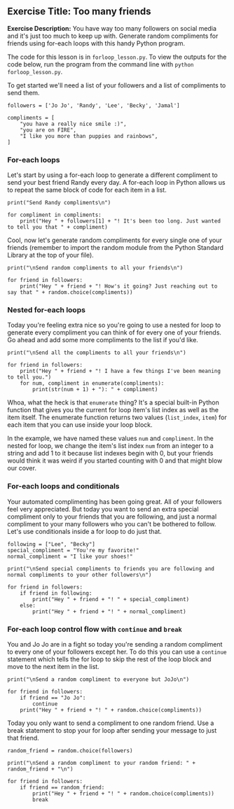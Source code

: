 ## **Exercise Title:** Too many friends

**Exercise Description:** You have way too many followers on social media and it's just too much to keep up with.
Generate random compliments for friends using for-each loops with this handy Python program.

The code for this lesson is in `forloop_lesson.py`. To view the outputs for the code below, run the program from the 
command line with `python forloop_lesson.py`.

To get started we'll need a list of your followers and a list of compliments to send them.

```
followers = ['Jo Jo', 'Randy', 'Lee', 'Becky', 'Jamal']

compliments = [
    "you have a really nice smile :)",
    "you are on FIRE",
    "I like you more than puppies and rainbows",
]
```

### For-each loops

Let's start by using a for-each loop to generate a different compliment to send your best friend Randy every day. A 
for-each loop in Python allows us to repeat the same block of code for each item in a list.

```
print("Send Randy compliments\n")

for compliment in compliments:
    print("Hey " + followers[1] + "! It's been too long. Just wanted to tell you that " + compliment)
```

Cool, now let's generate random compliments for every single one of your friends (remember to import the random module
from the Python Standard Library at the top of your file).

```
print("\nSend random compliments to all your friends\n")

for friend in followers:
    print("Hey " + friend + "! How's it going? Just reaching out to say that " + random.choice(compliments))
```

### Nested for-each loops

Today you're feeling extra nice so you're going to use a nested for loop to generate every compliment you can think of
for every one of your friends. Go ahead and add some more compliments to the list if you'd like.

```
print("\nSend all the compliments to all your friends\n")

for friend in followers:
    print("Hey " + friend + "! I have a few things I've been meaning to tell you.")
    for num, compliment in enumerate(compliments):
        print(str(num + 1) + "): " + compliment)
```

Whoa, what the heck is that `enumerate` thing? It's a special built-in Python function that gives you the current for 
loop item's list index as well as the item itself. The enumerate function returns two values (`list_index`, `item`) 
for each item that you can use inside your loop block. 

In the example, we have named these values `num` and `compliment`. In the nested for loop, 
we change the item's list index `num` from an integer to a string and add 1 to it because list indexes begin 
with 0, but your friends would think it was weird if you started counting with 0 and that might blow our cover.

### For-each loops and conditionals 

Your automated complimenting has been going great. All of your followers feel very appreciated. But today you want
to send an extra special compliment only to your friends that you are following, and just a normal compliment to your
many followers who you can't be bothered to follow. Let's use conditionals inside a for loop to do just that.

```
following = ["Lee", "Becky"]
special_compliment = "You're my favorite!"
normal_compliment = "I like your shoes!"

print("\nSend special compliments to friends you are following and normal compliments to your other followers\n")

for friend in followers:
    if friend in following:
        print("Hey " + friend + "! " + special_compliment)
    else:
        print("Hey " + friend + "! " + normal_compliment)
```

### For-each loop control flow with `continue` and `break`

You and Jo Jo are in a fight so today you're sending a random compliment to every one of your followers except her. To
do this you can use a `continue` statement which tells the for loop to skip the rest of the loop block and move to the
next item in the list.

```
print("\nSend a random compliment to everyone but JoJo\n")

for friend in followers:
    if friend == "Jo Jo":
        continue
    print("Hey " + friend + "! " + random.choice(compliments))
```

Today you only want to send a compliment to one random friend. Use a break statement to stop your for loop after
sending your message to just that friend.

```
random_friend = random.choice(followers)

print("\nSend a random compliment to your random friend: " + random_friend + "\n")

for friend in followers:
    if friend == random_friend:
        print("Hey " + friend + "! " + random.choice(compliments))
        break
```
